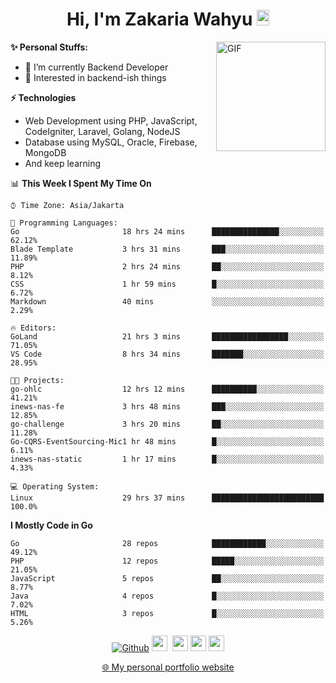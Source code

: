<h1 align="center">Hi, I'm Zakaria Wahyu <img src="https://github.com/TheDudeThatCode/TheDudeThatCode/blob/master/Assets/Hi.gif" width="20px" height="25px"></h1>

<img align="right" alt="GIF" height="175px" src="https://www.nayakapratama.co.id/wp-content/uploads/2019/07/Website-Maintenance.gif" />

**✨ Personal Stuffs:**
- 🔭 I’m currently Backend Developer
- 🌱 Interested in backend-ish things

**⚡ Technologies**
- Web Development using PHP, JavaScript, CodeIgniter, Laravel, Golang, NodeJS
- Database using MySQL, Oracle, Firebase, MongoDB
- And keep learning

<!--START_SECTION:waka-->
📊 **This Week I Spent My Time On** 

```text
⌚︎ Time Zone: Asia/Jakarta

💬 Programming Languages: 
Go                       18 hrs 24 mins      ███████████████░░░░░░░░░░   62.12% 
Blade Template           3 hrs 31 mins       ███░░░░░░░░░░░░░░░░░░░░░░   11.89% 
PHP                      2 hrs 24 mins       ██░░░░░░░░░░░░░░░░░░░░░░░   8.12% 
CSS                      1 hr 59 mins        █░░░░░░░░░░░░░░░░░░░░░░░░   6.72% 
Markdown                 40 mins             ░░░░░░░░░░░░░░░░░░░░░░░░░   2.29%

🔥 Editors: 
GoLand                   21 hrs 3 mins       █████████████████░░░░░░░░   71.05% 
VS Code                  8 hrs 34 mins       ███████░░░░░░░░░░░░░░░░░░   28.95%

🐱‍💻 Projects: 
go-ohlc                  12 hrs 12 mins      ██████████░░░░░░░░░░░░░░░   41.21% 
inews-nas-fe             3 hrs 48 mins       ███░░░░░░░░░░░░░░░░░░░░░░   12.85% 
go-challenge             3 hrs 20 mins       ██░░░░░░░░░░░░░░░░░░░░░░░   11.28% 
Go-CQRS-EventSourcing-Mic1 hr 48 mins        █░░░░░░░░░░░░░░░░░░░░░░░░   6.11% 
inews-nas-static         1 hr 17 mins        █░░░░░░░░░░░░░░░░░░░░░░░░   4.33%

💻 Operating System: 
Linux                    29 hrs 37 mins      █████████████████████████   100.0%

```

**I Mostly Code in Go** 

```text
Go                       28 repos            ████████████░░░░░░░░░░░░░   49.12% 
PHP                      12 repos            █████░░░░░░░░░░░░░░░░░░░░   21.05% 
JavaScript               5 repos             ██░░░░░░░░░░░░░░░░░░░░░░░   8.77% 
Java                     4 repos             █░░░░░░░░░░░░░░░░░░░░░░░░   7.02% 
HTML                     3 repos             █░░░░░░░░░░░░░░░░░░░░░░░░   5.26%

```



<!--END_SECTION:waka-->

<p align="center">
<a href="https://github.com/zakariawahyu" target="_blank"><img alt="Github" src="https://img.shields.io/badge/GitHub-%2312100E.svg?&style=for-the-badge&logo=Github&logoColor=white" /></a>
<a href="https://www.twitter.com/_zakariawahyu"><img src="https://img.shields.io/badge/twitter-%231DA1F2.svg?&style=for-the-badge&logo=twitter&logoColor=white" height=25></a> 
<a href="https://www.linkedin.com/in/zakariawahyu"><img src="https://img.shields.io/badge/linkedin-%230077B5.svg?&style=for-the-badge&logo=linkedin&logoColor=white" height=25></a> 
<a href="https://www.instagram.com/_zakariawahyu"><img src="https://img.shields.io/badge/instagram-%23E4405F.svg?&style=for-the-badge&logo=instagram&logoColor=white" height=25></a>
<a href="https://medium.com/@zakariawahyu"><img src="https://img.shields.io/badge/Medium-12100E?style=for-the-badge&logo=medium&logoColor=white" height=25></a>
</p>
<p align="center"><a href="https://www.zakariawahyu.com" target="_blank">🌐 My personal portfolio website</a></p>
